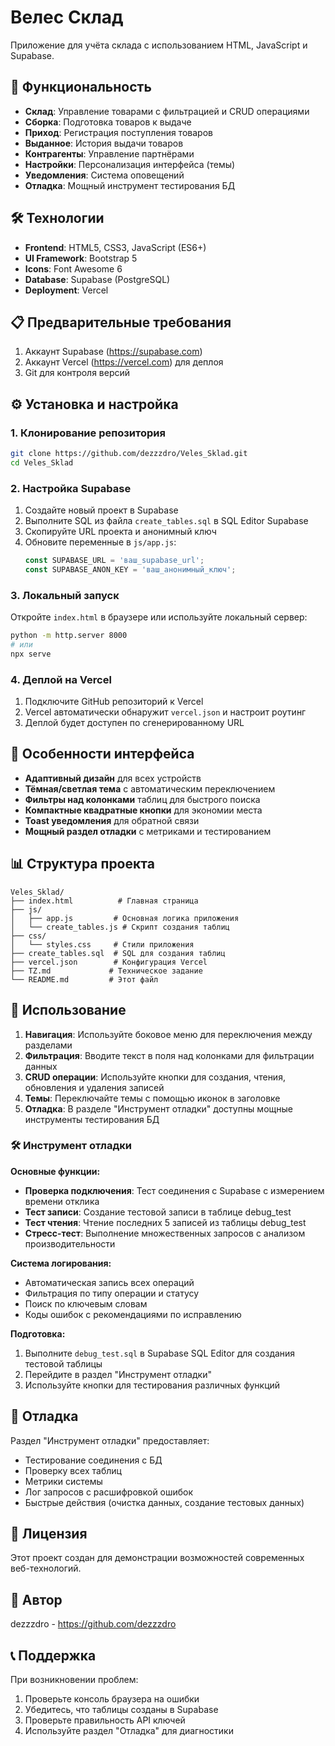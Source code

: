 # Велес Склад

Приложение для учёта склада с использованием HTML, JavaScript и Supabase.

## 🚀 Функциональность

- **Склад**: Управление товарами с фильтрацией и CRUD операциями
- **Сборка**: Подготовка товаров к выдаче
- **Приход**: Регистрация поступления товаров
- **Выданное**: История выдачи товаров
- **Контрагенты**: Управление партнёрами
- **Настройки**: Персонализация интерфейса (темы)
- **Уведомления**: Система оповещений
- **Отладка**: Мощный инструмент тестирования БД

## 🛠 Технологии

- **Frontend**: HTML5, CSS3, JavaScript (ES6+)
- **UI Framework**: Bootstrap 5
- **Icons**: Font Awesome 6
- **Database**: Supabase (PostgreSQL)
- **Deployment**: Vercel

## 📋 Предварительные требования

1. Аккаунт Supabase (https://supabase.com)
2. Аккаунт Vercel (https://vercel.com) для деплоя
3. Git для контроля версий

## ⚙️ Установка и настройка

### 1. Клонирование репозитория
```bash
git clone https://github.com/dezzzdro/Veles_Sklad.git
cd Veles_Sklad
```

### 2. Настройка Supabase
1. Создайте новый проект в Supabase
2. Выполните SQL из файла `create_tables.sql` в SQL Editor Supabase
3. Скопируйте URL проекта и анонимный ключ
4. Обновите переменные в `js/app.js`:
   ```javascript
   const SUPABASE_URL = 'ваш_supabase_url';
   const SUPABASE_ANON_KEY = 'ваш_анонимный_ключ';
   ```

### 3. Локальный запуск
Откройте `index.html` в браузере или используйте локальный сервер:
```bash
python -m http.server 8000
# или
npx serve
```

### 4. Деплой на Vercel
1. Подключите GitHub репозиторий к Vercel
2. Vercel автоматически обнаружит `vercel.json` и настроит роутинг
3. Деплой будет доступен по сгенерированному URL

## 🎨 Особенности интерфейса

- **Адаптивный дизайн** для всех устройств
- **Тёмная/светлая тема** с автоматическим переключением
- **Фильтры над колонками** таблиц для быстрого поиска
- **Компактные квадратные кнопки** для экономии места
- **Toast уведомления** для обратной связи
- **Мощный раздел отладки** с метриками и тестированием

## 📊 Структура проекта

```
Veles_Sklad/
├── index.html          # Главная страница
├── js/
│   ├── app.js         # Основная логика приложения
│   └── create_tables.js # Скрипт создания таблиц
├── css/
│   └── styles.css     # Стили приложения
├── create_tables.sql  # SQL для создания таблиц
├── vercel.json        # Конфигурация Vercel
├── TZ.md             # Техническое задание
└── README.md         # Этот файл
```

## 🔧 Использование

1. **Навигация**: Используйте боковое меню для переключения между разделами
2. **Фильтрация**: Вводите текст в поля над колонками для фильтрации данных
3. **CRUD операции**: Используйте кнопки для создания, чтения, обновления и удаления записей
4. **Темы**: Переключайте темы с помощью иконок в заголовке
5. **Отладка**: В разделе "Инструмент отладки" доступны мощные инструменты тестирования БД

### 🛠️ Инструмент отладки

**Основные функции:**
- **Проверка подключения**: Тест соединения с Supabase с измерением времени отклика
- **Тест записи**: Создание тестовой записи в таблице debug_test
- **Тест чтения**: Чтение последних 5 записей из таблицы debug_test
- **Стресс-тест**: Выполнение множественных запросов с анализом производительности

**Система логирования:**
- Автоматическая запись всех операций
- Фильтрация по типу операции и статусу
- Поиск по ключевым словам
- Коды ошибок с рекомендациями по исправлению

**Подготовка:**
1. Выполните `debug_test.sql` в Supabase SQL Editor для создания тестовой таблицы
2. Перейдите в раздел "Инструмент отладки"
3. Используйте кнопки для тестирования различных функций

## 🐛 Отладка

Раздел "Инструмент отладки" предоставляет:
- Тестирование соединения с БД
- Проверку всех таблиц
- Метрики системы
- Лог запросов с расшифровкой ошибок
- Быстрые действия (очистка данных, создание тестовых данных)

## 📝 Лицензия

Этот проект создан для демонстрации возможностей современных веб-технологий.

## 👥 Автор

dezzzdro - https://github.com/dezzzdro

## 📞 Поддержка

При возникновении проблем:
1. Проверьте консоль браузера на ошибки
2. Убедитесь, что таблицы созданы в Supabase
3. Проверьте правильность API ключей
4. Используйте раздел "Отладка" для диагностики